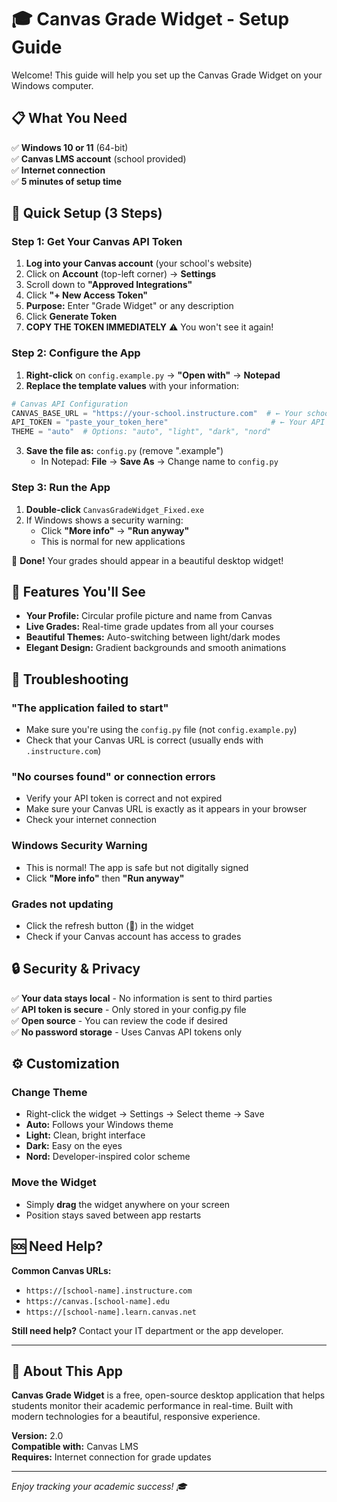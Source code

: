 # 🎓 Canvas Grade Widget - Setup Guide

Welcome! This guide will help you set up the Canvas Grade Widget on your Windows computer.

## 📋 What You Need

✅ **Windows 10 or 11** (64-bit)  
✅ **Canvas LMS account** (school provided)  
✅ **Internet connection**  
✅ **5 minutes of setup time**

## 🚀 Quick Setup (3 Steps)

### Step 1: Get Your Canvas API Token

1. **Log into your Canvas account** (your school's website)
2. Click on **Account** (top-left corner) → **Settings**
3. Scroll down to **"Approved Integrations"**
4. Click **"+ New Access Token"**
5. **Purpose:** Enter "Grade Widget" or any description
6. Click **Generate Token**
7. **COPY THE TOKEN IMMEDIATELY** ⚠️ You won't see it again!

### Step 2: Configure the App

1. **Right-click** on `config.example.py` → **"Open with"** → **Notepad**
2. **Replace the template values** with your information:

```python
# Canvas API Configuration
CANVAS_BASE_URL = "https://your-school.instructure.com"  # ← Your school's Canvas URL
API_TOKEN = "paste_your_token_here"                       # ← Your API token from Step 1
THEME = "auto"  # Options: "auto", "light", "dark", "nord"
```

3. **Save the file as:** `config.py` (remove ".example")
   - In Notepad: **File** → **Save As** → Change name to `config.py`

### Step 3: Run the App

1. **Double-click** `CanvasGradeWidget_Fixed.exe`
2. If Windows shows a security warning:
   - Click **"More info"** → **"Run anyway"**
   - This is normal for new applications

🎉 **Done!** Your grades should appear in a beautiful desktop widget!

## 🎨 Features You'll See

- **Your Profile:** Circular profile picture and name from Canvas
- **Live Grades:** Real-time grade updates from all your courses
- **Beautiful Themes:** Auto-switching between light/dark modes
- **Elegant Design:** Gradient backgrounds and smooth animations

## 🔧 Troubleshooting

### "The application failed to start"

- Make sure you're using the `config.py` file (not `config.example.py`)
- Check that your Canvas URL is correct (usually ends with `.instructure.com`)

### "No courses found" or connection errors

- Verify your API token is correct and not expired
- Make sure your Canvas URL is exactly as it appears in your browser
- Check your internet connection

### Windows Security Warning

- This is normal! The app is safe but not digitally signed
- Click **"More info"** then **"Run anyway"**

### Grades not updating

- Click the refresh button (🔄) in the widget
- Check if your Canvas account has access to grades

## 🔒 Security & Privacy

✅ **Your data stays local** - No information is sent to third parties  
✅ **API token is secure** - Only stored in your config.py file  
✅ **Open source** - You can review the code if desired  
✅ **No password storage** - Uses Canvas API tokens only

## ⚙️ Customization

### Change Theme

- Right-click the widget → Settings → Select theme → Save
- **Auto:** Follows your Windows theme
- **Light:** Clean, bright interface
- **Dark:** Easy on the eyes
- **Nord:** Developer-inspired color scheme

### Move the Widget

- Simply **drag** the widget anywhere on your screen
- Position stays saved between app restarts

## 🆘 Need Help?

**Common Canvas URLs:**

- `https://[school-name].instructure.com`
- `https://canvas.[school-name].edu`
- `https://[school-name].learn.canvas.net`

**Still need help?** Contact your IT department or the app developer.

---

## 📱 About This App

**Canvas Grade Widget** is a free, open-source desktop application that helps students monitor their academic performance in real-time. Built with modern technologies for a beautiful, responsive experience.

**Version:** 2.0  
**Compatible with:** Canvas LMS  
**Requires:** Internet connection for grade updates

---

_Enjoy tracking your academic success! 🎓_
